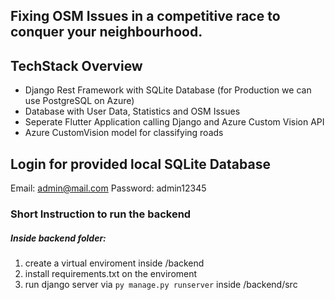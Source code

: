 ## Fixing OSM Issues in a competitive race to conquer your neighbourhood.

##  TechStack Overview
 - Django Rest Framework with SQLite Database (for Production we can use PostgreSQL on Azure)
 - Database with User Data, Statistics and OSM Issues
 - Seperate Flutter Application calling Django and Azure Custom Vision API
 - Azure CustomVision model for classifying roads

##  Login for provided local SQLite Database
Email: admin@mail.com
Password: admin12345  

### Short Instruction to run the backend
##### Inside backend folder: 
1. create a virtual enviroment inside /backend
1. install requirements.txt on the enviroment
2. run django server via `py manage.py runserver` inside /backend/src
